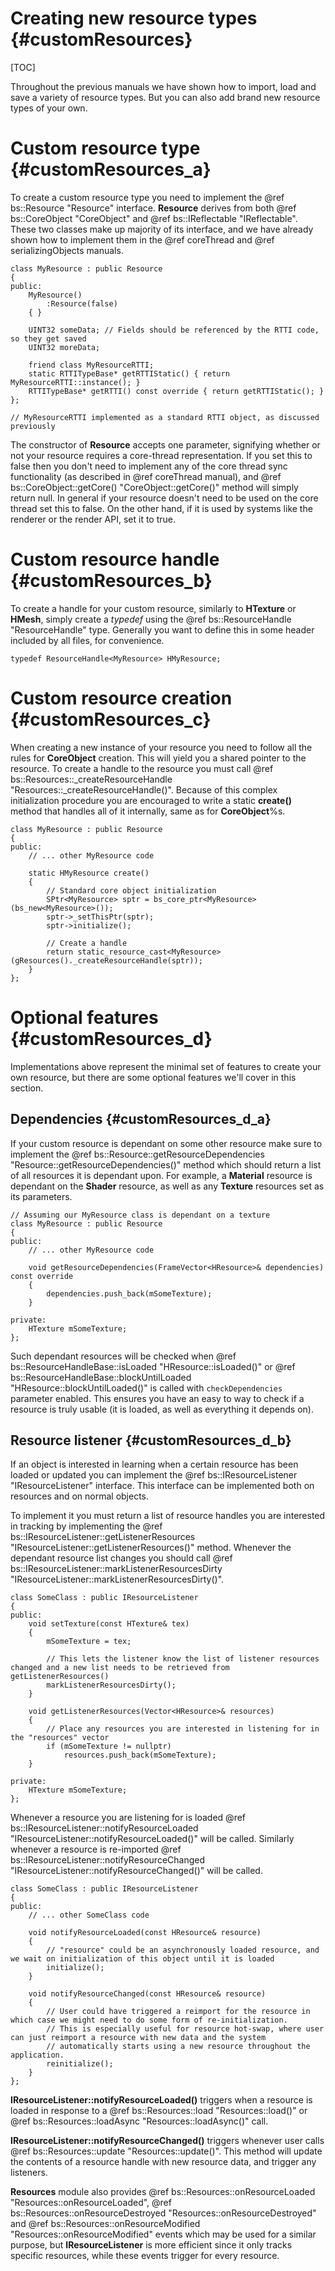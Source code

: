 Creating new resource types					{#customResources}
===============
[TOC]

Throughout the previous manuals we have shown how to import, load and save a variety of resource types. But you can also add brand new resource types of your own.

# Custom resource type {#customResources_a}
To create a custom resource type you need to implement the @ref bs::Resource "Resource" interface. **Resource** derives from both @ref bs::CoreObject "CoreObject" and @ref bs::IReflectable "IReflectable". These two classes make up majority of its interface, and we have already shown how to implement them in the @ref coreThread and @ref serializingObjects manuals.

~~~~~~~~~~~~~{.cpp}
class MyResource : public Resource
{
public:
	MyResource()
		:Resource(false)
	{ }
	
	UINT32 someData; // Fields should be referenced by the RTTI code, so they get saved
	UINT32 moreData; 

	friend class MyResourceRTTI;
	static RTTITypeBase* getRTTIStatic() { return MyResourceRTTI::instance(); }
	RTTITypeBase* getRTTI() const override { return getRTTIStatic(); }
};

// MyResourceRTTI implemented as a standard RTTI object, as discussed previously
~~~~~~~~~~~~~

The constructor of **Resource** accepts one parameter, signifying whether or not your resource requires a core-thread representation. If you set this to false then you don't need to implement any of the core thread sync functionality (as described in @ref coreThread manual), and @ref bs::CoreObject::getCore() "CoreObject::getCore()" method will simply return null. In general if your resource doesn't need to be used on the core thread set this to false. On the other hand, if it is used by systems like the renderer or the render API, set it to true.

# Custom resource handle {#customResources_b}
To create a handle for your custom resource, similarly to **HTexture** or **HMesh**, simply create a *typedef* using the @ref bs::ResourceHandle<T> "ResourceHandle<T>" type. Generally you want to define this in some header included by all files, for convenience.

~~~~~~~~~~~~~{.cpp}
typedef ResourceHandle<MyResource> HMyResource;
~~~~~~~~~~~~~

# Custom resource creation {#customResources_c}
When creating a new instance of your resource you need to follow all the rules for **CoreObject** creation. This will yield you a shared pointer to the resource. To create a handle to the resource you must call @ref bs::Resources::_createResourceHandle "Resources::_createResourceHandle()". Because of this complex initialization procedure you are encouraged to write a static **create()** method that handles all of it internally, same as for **CoreObject**%s.

~~~~~~~~~~~~~{.cpp}
class MyResource : public Resource
{
public:
	// ... other MyResource code
	
	static HMyResource create()
	{
		// Standard core object initialization
		SPtr<MyResource> sptr = bs_core_ptr<MyResource>(bs_new<MyResource>());
		sptr->_setThisPtr(sptr);
		sptr->initialize();
	
		// Create a handle
		return static_resource_cast<MyResource>(gResources()._createResourceHandle(sptr));
	}
};
~~~~~~~~~~~~~

# Optional features {#customResources_d}
Implementations above represent the minimal set of features to create your own resource, but there are some optional features we'll cover in this section.

## Dependencies {#customResources_d_a}
If your custom resource is dependant on some other resource make sure to implement the @ref bs::Resource::getResourceDependencies "Resource::getResourceDependencies()" method which should return a list of all resources it is dependant upon. For example, a **Material** resource is dependant on the **Shader** resource, as well as any **Texture** resources set as its parameters.

~~~~~~~~~~~~~{.cpp}
// Assuming our MyResource class is dependant on a texture
class MyResource : public Resource
{
public:
	// ... other MyResource code
	
	void getResourceDependencies(FrameVector<HResource>& dependencies) const override
	{
		dependencies.push_back(mSomeTexture);
	}
	
private:
	HTexture mSomeTexture;
};
~~~~~~~~~~~~~

Such dependant resources will be checked when @ref bs::ResourceHandleBase::isLoaded "HResource::isLoaded()" or @ref bs::ResourceHandleBase::blockUntilLoaded "HResource::blockUntilLoaded()" is called with `checkDependencies` parameter enabled. This ensures you have an easy to way to check if a resource is truly usable (it is loaded, as well as everything it depends on). 

## Resource listener {#customResources_d_b}
If an object is interested in learning when a certain resource has been loaded or updated you can implement the @ref bs::IResourceListener "IResourceListener" interface. This interface can be implemented both on resources and on normal objects.

To implement it you must return a list of resource handles you are interested in tracking by implementing the @ref bs::IResourceListener::getListenerResources "IResourceListener::getListenerResources()" method. Whenever the dependant resource list changes you should call @ref bs::IResourceListener::markListenerResourcesDirty "IResourceListener::markListenerResourcesDirty()".

~~~~~~~~~~~~~{.cpp}
class SomeClass : public IResourceListener
{
public:
	void setTexture(const HTexture& tex)
	{
		mSomeTexture = tex;
		
		// This lets the listener know the list of listener resources changed and a new list needs to be retrieved from getListenerResources()
		markListenerResourcesDirty();
	}

	void getListenerResources(Vector<HResource>& resources)
	{
		// Place any resources you are interested in listening for in the "resources" vector
		if (mSomeTexture != nullptr)
			resources.push_back(mSomeTexture);
	}
	
private:
	HTexture mSomeTexture;
};
~~~~~~~~~~~~~

Whenever a resource you are listening for is loaded @ref bs::IResourceListener::notifyResourceLoaded "IResourceListener::notifyResourceLoaded()" will be called. Similarly whenever a resource is re-imported @ref bs::IResourceListener::notifyResourceChanged "IResourceListener::notifyResourceChanged()" will be called.

~~~~~~~~~~~~~{.cpp}
class SomeClass : public IResourceListener
{
public:
	// ... other SomeClass code
	
	void notifyResourceLoaded(const HResource& resource)
	{
		// "resource" could be an asynchronously loaded resource, and we wait on initialization of this object until it is loaded
		initialize();
	}

	void notifyResourceChanged(const HResource& resource)
	{
		// User could have triggered a reimport for the resource in which case we might need to do some form of re-initialization.
		// This is especially useful for resource hot-swap, where user can just reimport a resource with new data and the system
		// automatically starts using a new resource throughout the application.
		reinitialize();
	}
};
~~~~~~~~~~~~~

**IResourceListener::notifyResourceLoaded()** triggers when a resource is loaded in response to a @ref bs::Resources::load "Resources::load()" or @ref bs::Resources::loadAsync "Resources::loadAsync()" call.

**IResourceListener::notifyResourceChanged()** triggers whenever user calls @ref bs::Resources::update "Resources::update()". This method will update the contents of a resource handle with new resource data, and trigger any listeners.

**Resources** module also provides @ref bs::Resources::onResourceLoaded "Resources::onResourceLoaded", @ref bs::Resources::onResourceDestroyed "Resources::onResourceDestroyed" and @ref bs::Resources::onResourceModified "Resources::onResourceModified" events which may be used for a similar purpose, but **IResourceListener** is more efficient since it only tracks specific resources, while these events trigger for every resource.
